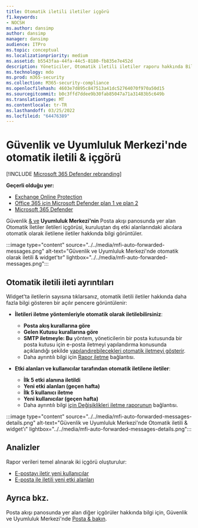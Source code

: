 ```yaml
---
title: Otomatik iletili iletiler içgörü
f1.keywords:
- NOCSH
ms.author: dansimp
author: dansimp
manager: dansimp
audience: ITPro
ms.topic: conceptual
ms.localizationpriority: medium
ms.assetid: b5543faa-44fa-44c5-8180-fb835e7e452d
description: Yöneticiler, Otomatik iletili iletiler raporu hakkında Bilgi edinmek için Güvenlik ve Uyumluluk Merkezi'nin Posta & edinebilirsiniz.
ms.technology: mdo
ms.prod: m365-security
ms.collection: M365-security-compliance
ms.openlocfilehash: 4603e7d895c847513a41dc52764070f970a50d15
ms.sourcegitcommit: b0c3ffd7ddee9b30fab85047a71a31483b5c649b
ms.translationtype: MT
ms.contentlocale: tr-TR
ms.lasthandoff: 03/25/2022
ms.locfileid: "64476389"
---
```

# <a name="auto-forwarded-messages-insight-in-the-security--compliance-center"></a>Güvenlik ve Uyumluluk Merkezi'nde otomatik iletili & içgörü

[!INCLUDE [Microsoft 365 Defender rebranding](../includes/microsoft-defender-for-office.md)]

**Geçerli olduğu yer:**
- [Exchange Online Protection](exchange-online-protection-overview.md)
- [Office 365 için Microsoft Defender plan 1 ve plan 2](defender-for-office-365.md)
- [Microsoft 365 Defender](../defender/microsoft-365-defender.md)

Güvenlik [](mail-flow-insights-v2.md) [& ve](https://protection.office.com) **Uyumluluk Merkezi'nin** Posta akışı panosunda yer alan Otomatik İletiler iletileri içgörüsi, kuruluştan dış etki alanlarındaki alıcılara otomatik olarak iletilene iletiler hakkında bilgi görüntüler.

:::image type="content" source="../../media/mfi-auto-forwarded-messages.png" alt-text="Güvenlik ve Uyumluluk Merkezi'nde otomatik olarak iletili & widget'tır" lightbox="../../media/mfi-auto-forwarded-messages.png":::

## <a name="auto-forwarded-messages-details"></a>Otomatik iletili ileti ayrıntıları

Widget'ta iletilerin sayısına tıklarsanız, otomatik iletili iletiler hakkında daha fazla bilgi gösteren bir açılır pencere görüntülenir:

- **İletileri iletme yöntemleriyle otomatik olarak iletilebilirsiniz**:

  - **Posta akış kurallarına göre**
  - **Gelen Kutusu kurallarına göre**
  - **SMTP iletmeyle: Bu** yöntem, yöneticilerin bir posta kutusunda bir posta kutusu için e-posta iletmeyi yapılandırma konusunda açıklandığı şekilde [yapılandırebilecekleri otomatik iletmeyi gösterir](/Exchange/recipients-in-exchange-online/manage-user-mailboxes/configure-email-forwarding).
  - Daha ayrıntılı bilgi için [Rapor iletme](view-mail-flow-reports.md#forwarding-report) bağlantısı.

- **Etki alanları ve kullanıcılar tarafından otomatik iletilene iletiler**:

  - **İlk 5 etki alanına iletildi**
  - **Yeni etki alanları (geçen hafta)**
  - **İlk 5 kullanıcı iletme**
  - **Yeni kullanıcılar (geçen hafta)**
  - Daha ayrıntılı bilgi [için Değişiklikleri iletme raporunun](mfi-new-users-forwarding-email.md#forwarding-modifications-report) bağlantısı.

:::image type="content" source="../../media/mfi-auto-forwarded-messages-details.png" alt-text="Güvenlik ve Uyumluluk Merkezi'nde Otomatik iletili & widget'ı" lightbox="../../media/mfi-auto-forwarded-messages-details.png":::

## <a name="insights"></a>Analizler

Rapor verileri temel alınarak iki içgörü oluşturulur:

- [E-postayı iletir yeni kullanıcılar](mfi-new-users-forwarding-email.md)
- [E-posta ile iletili yeni etki alanları](mfi-new-domains-being-forwarded-email.md)

## <a name="see-also"></a>Ayrıca bkz.

Posta akışı panosunda yer alan diğer içgörüler hakkında bilgi için, Güvenlik ve Uyumluluk Merkezi'nde [Posta & bakın](mail-flow-insights-v2.md).